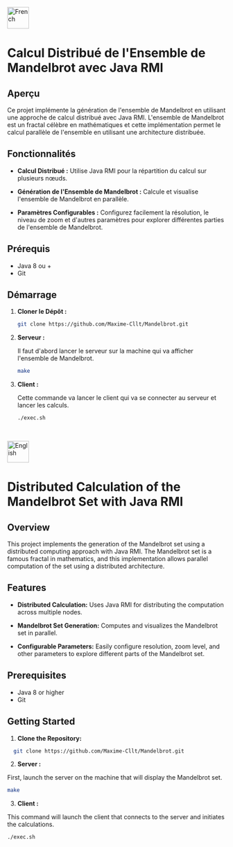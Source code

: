 <img
width="50px"
height="50px"
src="https://github.com/Maxime-Cllt/Mandelbrot/assets/98154358/6121b166-82fa-4081-b953-7d542dac000e"
alt="French" />

# Calcul Distribué de l'Ensemble de Mandelbrot avec Java RMI

## Aperçu

Ce projet implémente la génération de l'ensemble de Mandelbrot en utilisant
une approche de calcul distribué avec Java RMI. L'ensemble de Mandelbrot est un
fractal célèbre en mathématiques et cette implémentation permet le calcul parallèle de l'ensemble en utilisant une
architecture distribuée.

## Fonctionnalités

- **Calcul Distribué :** Utilise Java RMI pour la répartition du calcul sur plusieurs nœuds.

- **Génération de l'Ensemble de Mandelbrot :** Calcule et visualise l'ensemble de Mandelbrot en parallèle.

- **Paramètres Configurables :** Configurez facilement la résolution, le niveau de zoom et d'autres paramètres pour
  explorer différentes parties de l'ensemble de Mandelbrot.

## Prérequis

- Java 8 ou +
- Git

## Démarrage

1. **Cloner le Dépôt :**

   ```bash
   git clone https://github.com/Maxime-Cllt/Mandelbrot.git
    ```
2. **Serveur :**

   Il faut d'abord lancer le serveur sur la machine qui va afficher l'ensemble de Mandelbrot.

   ```bash
   make
   ```

3. **Client :**

   Cette commande va lancer le client qui va se connecter au serveur et lancer les calculs.

   ```bash
   ./exec.sh
   ```

<br>

<img
width="50px"
height="50px"
src="https://github.com/Maxime-Cllt/Mandelbrot/assets/98154358/8f443a15-4d8d-48a4-8277-499c38165633"
alt="English" />

# Distributed Calculation of the Mandelbrot Set with Java RMI

## Overview

This project implements the generation of the Mandelbrot set using a distributed computing approach with Java RMI. The
Mandelbrot set is a famous fractal in mathematics, and this implementation allows parallel computation of the set using
a distributed architecture.

## Features

- **Distributed Calculation:** Uses Java RMI for distributing the computation across multiple nodes.

- **Mandelbrot Set Generation:** Computes and visualizes the Mandelbrot set in parallel.

- **Configurable Parameters:** Easily configure resolution, zoom level, and other parameters to explore different parts
  of the Mandelbrot set.

## Prerequisites

- Java 8 or higher
- Git

## Getting Started

1. **Clone the Repository:**

```bash
  git clone https://github.com/Maxime-Cllt/Mandelbrot.git
```

2. **Server :**

First, launch the server on the machine that will display the Mandelbrot set.

```bash
make
```

3. **Client :**

This command will launch the client that connects to the server and initiates the calculations.

```bash
./exec.sh
```

